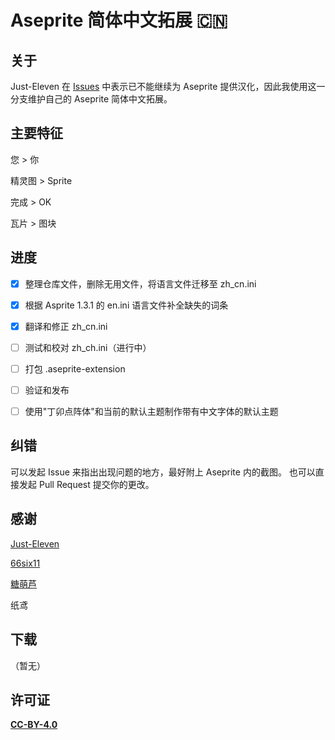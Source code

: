 # Aseprite 简体中文拓展 🇨🇳

## 关于

Just-Eleven 在 [Issues](https://github.com/J-11/Aseprite-Simplified-Chinese/issues/3#issuecomment-1477370090) 中表示已不能继续为 Aseprite 提供汉化，因此我使用这一分支维护自己的 Aseprite 简体中文拓展。


## 主要特征

您 > 你

精灵图 > Sprite

完成 > OK

瓦片 > 图块


## 进度

- [x] 整理仓库文件，删除无用文件，将语言文件迁移至 zh_cn.ini
- [x] 根据 Asprite 1.3.1 的 en.ini 语言文件补全缺失的词条
- [x] 翻译和修正 zh_cn.ini
- [ ] 测试和校对 zh_ch.ini（进行中）
- [ ] 打包 .aseprite-extension
- [ ] 验证和发布
- [ ] 使用"丁卯点阵体"和当前的默认主题制作带有中文字体的默认主题


## 纠错

可以发起 Issue 来指出出现问题的地方，最好附上 Aseprite 内的截图。
也可以直接发起 Pull Request 提交你的更改。


## 感谢

[Just-Eleven](https://github.com/J-11)

[66six11](https://github.com/66six11)

[糖萌芦](https://github.com/TML233)

纸鸢


## 下载

（暂无）


## 许可证

[**CC-BY-4.0**](https://creativecommons.org/licenses/by/4.0)
